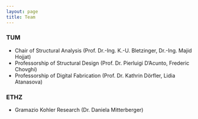 ```yaml
---
layout: page
title: Team
---
```

### TUM

* Chair of Structural Analysis (Prof. Dr.-Ing. K.-U. Bletzinger,  Dr.-Ing. Majid Hojjat)
* Professorship of Structural Design (Prof. Dr. Pierluigi D’Acunto, Frederic Chovghi)
* Professorship of Digital Fabrication (Prof. Dr. Kathrin Dörfler, Lidia Atanasova)

### ETHZ
* Gramazio Kohler Research (Dr. Daniela Mitterberger)




